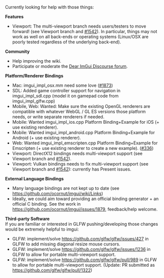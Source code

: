 Currently looking for help with those things:

**Features**
- Viewport: The multi-viewport branch needs users/testers to move forward! (see Viewport branch and [#1542](https://github.com/ocornut/imgui/issues/1542)). In particular, things may not work as well on all back-ends or operating systems (Linux/OSX are poorly tested regardless of the underlying back-end).

**Community**
- Help improving the wiki.
- Participate or moderate the [Dear ImGui Discourse forum](http://discourse.dearimgui.org/). 

**Platform/Renderer Bindings**
- Mac: imgui_impl_osx.mm need some love ([#1873](https://github.com/ocornut/imgui/issues/1873))
- SDL: Added game controller support for navigation in imgui_impl_sdl.cpp (model it on gamepad code from imgui_impl_glfw.cpp)
- Mobile, Web: Wanted: Make sure the existing OpenGL renderers are compatible with whatever WebGL / GL ES versions those platform needs, or write separate renderers if needed.
- Mobile: Wanted imgui_impl_ios.cpp Platform Binding+Example for iOS (+ use existing renderer).
- Mobile: Wanted imgui_impl_android.cpp Platform Binding+Example for Android (+ use existing renderer).
- Web: Wanted imgui_impl_emscripten.cpp Platform Binding+Example for Emscripten (+ use existing renderer to create a new example). ([#336](https://github.com/ocornut/imgui/pull/336))
- Viewport: DirectX12 bindings needs multi-viewport support (see Viewport branch and [#1542](https://github.com/ocornut/imgui/issues/1542)).
- Viewport: Vulkan bindings needs to fix multi-viewport support (see Viewport branch and [#1542](https://github.com/ocornut/imgui/issues/1542)): currently has Present issues.

**External Language Bindings**
- Many language bindings are not kept up to date (see https://github.com/ocornut/imgui/wiki/Links)
- Ideally, we could aim toward providing an official binding generator + an official C binding. See the work in https://github.com/ocornut/imgui/issues/1879, feedback/help welcome.

**Third-party Software**
<br>If you are familiar or interested in GLFW pushing/developing those changes would be extremely helpful to imgui:
- GLFW: implement/solve https://github.com/glfw/glfw/issues/427 in GLFW to add missing diagonal resize mouse cursors.
- GLFW: implement/solve https://github.com/glfw/glfw/issues/1236 in GLFW to allow for portable multi-viewport support.
- GLFW: implement/solve https://github.com/glfw/glfw/pull/989 in GLFW to allow for portable multi-viewport support. (Update: PR submitted as https://github.com/glfw/glfw/pull/1322)
